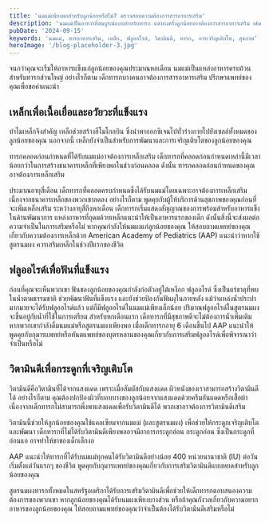```yaml
---
title: 'นมแม่เพียงพอสำหรับลูกน้อยหรือไม่? ตรวจสอบความต้องการสารอาหารเสริม'
description: 'นมแม่เป็นอาหารที่สมบูรณ์แบบสำหรับทารก แต่บางครั้งลูกน้อยอาจต้องการสารอาหารเสริม เช่น เหล็ก ฟลูออไรด์ และวิตามินดี ค้นหาข้อมูลเพิ่มเติมเกี่ยวกับความสำคัญของสารอาหารเหล่านี้ และเมื่อควรให้ลูกน้อยของคุณทาน'
pubDate: '2024-09-15'
keywords: 'นมแม่, สารอาหารเสริม, เหล็ก, ฟลูออไรด์, วิตามินดี, ทารก, การเจริญเติบโต, สุขภาพ'
heroImage: '/blog-placeholder-3.jpg'
---
```


จนกว่าคุณจะเริ่มให้อาหารแข็งแก่ลูกน้อยของคุณประมาณหกเดือน นมแม่เป็นแหล่งอาหารครบถ้วนสำหรับทารกส่วนใหญ่ อย่างไรก็ตาม เด็กทารกบางคนอาจต้องการสารอาหารเสริม ปรึกษาแพทย์ของคุณเพื่อขอคำแนะนำ

## เหล็กเพื่อเนื้อเยื่อและอวัยวะที่แข็งแรง

ทำไมเหล็กจึงสำคัญ เหล็กช่วยสร้างฮีโมโกลบิน ซึ่งนำพาออกซิเจนไปทั่วร่างกายไปยังเซลล์ทั้งหมดของลูกน้อยของคุณ นอกจากนี้ เหล็กยังจำเป็นสำหรับการพัฒนาและการเจริญเติบโตของลูกน้อยของคุณ

ทารกคลอดก่อนกำหนดที่ได้รับนมแม่อาจต้องการเหล็กเสริม เด็กทารกที่คลอดก่อนกำหนดเหล่านี้มีเวลาน้อยกว่าในการสร้างธนาคารเหล็กที่เพียงพอในช่วงก่อนคลอด ดังนั้น ทารกคลอดก่อนกำหนดของคุณอาจต้องการเหล็กเสริม

ประมาณอายุสี่เดือน เด็กทารกที่คลอดครบกำหนดซึ่งได้รับนมแม่โดยเฉพาะอาจต้องการเหล็กเสริมเนื่องจากธนาคารเหล็กของพวกเขาลดลง อย่างไรก็ตาม พูดคุยกับผู้ให้บริการด้านสุขภาพของคุณก่อนที่จะเพิ่มเหล็กเสริม ระหว่างอายุสี่ถึงหกเดือน เด็กทารกเริ่มแสดงสัญญาณของการพร้อมสำหรับอาหารแข็งในด้านพัฒนาการ แหล่งอาหารที่อุดมด้วยเหล็กแนะนำให้เป็นอาหารแรกของเด็ก ดังนั้นสิ่งนี้จะส่งผลต่อความจำเป็นในการเสริมหรือไม่ หากคุณกำลังให้นมผงแก่ลูกน้อยของคุณ ให้สอบถามแพทย์ของคุณเกี่ยวกับความต้องการเหล็กด้วย American Academy of Pediatrics (AAP) แนะนำว่าหากใช้สูตรนมผง ควรเสริมเหล็กในช่วงปีแรกของชีวิต

## ฟลูออไรด์เพื่อฟันที่แข็งแรง

ก่อนที่คุณจะเห็นพวกเขา ฟันของลูกน้อยของคุณกำลังก่อตัวอยู่ใต้เหงือก ฟลูออไรด์ ซึ่งเป็นแร่ธาตุที่พบในน้ำตามธรรมชาติ ช่วยพัฒนาฟันที่แข็งแรง และยังช่วยป้องกันฟันผุในภายหลัง แม้ว่าแหล่งน้ำประปามากมายจะได้รับฟลูออไรด์แล้ว แต่ก็มีฟลูออไรด์ในนมแม่เพียงเล็กน้อย ปริมาณฟลูออไรด์ในสูตรนมผงจะขึ้นอยู่กับน้ำที่ใช้ในการเตรียม สำหรับหกเดือนแรก เด็กทารกที่มีสุขภาพดีจะไม่ต้องการน้ำเพิ่มเติมหากพวกเขากำลังดื่มนมแม่หรือสูตรนมผงเพียงพอ เมื่อเด็กทารกอายุ 6 เดือนขึ้นไป AAP แนะนำให้พูดคุยกับกุมารแพทย์หรือทันตแพทย์ของบุตรหลานของคุณเกี่ยวกับการเสริมฟลูออไรด์เพื่อพิจารณาว่าจำเป็นหรือไม่

## วิตามินดีเพื่อกระดูกที่เจริญเติบโต

วิตามินดีคือวิตามินที่ได้จากแสงแดด เพราะเมื่อสัมผัสกับแสงแดด ผิวหนังของเราสามารถสร้างวิตามินดีได้ อย่างไรก็ตาม คุณต้องปกป้องผิวที่บอบบางของลูกน้อยจากแสงแดดด้วยครีมกันแดดหรือเสื้อผ้า เนื่องจากเด็กทารกไม่สามารถพึ่งพาแสงแดดเพื่อรับวิตามินดีได้ พวกเขาอาจต้องการวิตามินดีเสริม

วิตามินนี้ช่วยให้ลูกน้อยของคุณใช้แคลเซียมจากนมแม่ (และสูตรนมผง) เพื่อช่วยให้กระดูกเจริญเติบโตและพัฒนา เด็กทารกที่ไม่ได้รับวิตามินดีเพียงพออาจมีอาการกระดูกอ่อน กระดูกอ่อน ซึ่งเป็นกระดูกที่อ่อนแอ อาจทำให้ขาของเด็กเล็กงอ

AAP แนะนำให้ทารกที่ได้รับนมแม่ทุกคนได้รับวิตามินดีอย่างน้อย 400 หน่วยนานาชาติ (IU) ต่อวัน เริ่มตั้งแต่วันแรกๆ ของชีวิต พูดคุยกับกุมารแพทย์ของคุณเกี่ยวกับการเสริมวิตามินดีแบบหยดสำหรับลูกน้อยของคุณ

สูตรนมผงทารกทั้งหมดในสหรัฐอเมริกาได้รับการเสริมวิตามินดีเพื่อช่วยให้เด็กทารกตอบสนองความต้องการของพวกเขา หากลูกน้อยของคุณได้รับนมผงเพียงบางส่วน หรือถ้าคุณกังวลเกี่ยวกับความอยากอาหารของลูกน้อยของคุณ ให้สอบถามแพทย์ของคุณว่าจำเป็นต้องได้รับวิตามินดีเสริมหรือไม่


